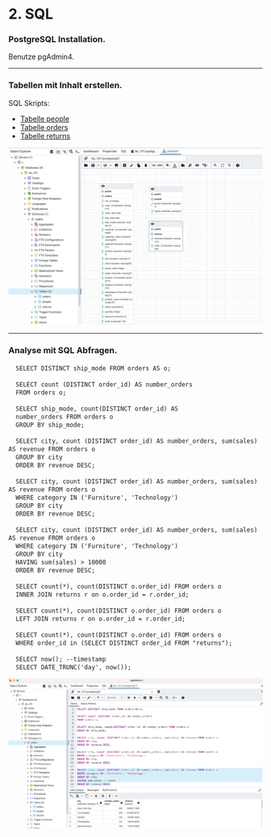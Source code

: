 # 2. SQL

### PostgreSQL Installation.

Benutze pgAdmin4.

---

### Tabellen mit Inhalt erstellen.

SQL Skripts:

- [Tabelle people](https://github.com/oksana-da/DE-101/blob/main/module2/people.sql)
- [Tabelle orders](https://github.com/oksana-da/DE-101/blob/main/module2/orders.sql)
- [Tabelle returns](https://github.com/oksana-da/DE-101/blob/main/module2/returns.sql)

<img src= "https://github.com/oksana-da/DE-101/blob/main/module2/202.png">
</p>

---

### Analyse mit SQL Abfragen.

      SELECT DISTINCT ship_mode FROM orders AS o;

      SELECT count (DISTINCT order_id) AS number_orders
      FROM orders o;

      SELECT ship_mode, count(DISTINCT order_id) AS
      number_orders FROM orders o
      GROUP BY ship_mode;

      SELECT city, count (DISTINCT order_id) AS number_orders, sum(sales) AS revenue FROM orders o
      GROUP BY city
      ORDER BY revenue DESC;

      SELECT city, count (DISTINCT order_id) AS number_orders, sum(sales) AS revenue FROM orders o
      WHERE category IN ('Furniture', 'Technology')
      GROUP BY city
      ORDER BY revenue DESC;

      SELECT city, count (DISTINCT order_id) AS number_orders, sum(sales) AS revenue FROM orders o
      WHERE category IN ('Furniture', 'Technology')
      GROUP BY city
      HAVING sum(sales) > 10000
      ORDER BY revenue DESC;

      SELECT count(*), count(DISTINCT o.order_id) FROM orders o
      INNER JOIN returns r on o.order_id = r.order_id;

      SELECT count(*), count(DISTINCT o.order_id) FROM orders o
      LEFT JOIN returns r on o.order_id = r.order_id;
      
      SELECT count(*), count(DISTINCT o.order_id) FROM orders o
      WHERE order_id in (SELECT DISTINCT order_id FROM "returns");
      
      SELECT now(); --timestamp
      SELECT DATE_TRUNC('day', now());


<img src= "https://github.com/oksana-da/DE-101/blob/main/module2/201.png">
</p>
